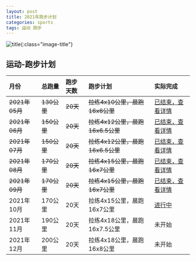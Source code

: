 ```yaml
---
layout: post
title: 2021年跑步计划
categories: sports 
tags: 运动 跑步
---
```


![title](https://image.sideproject.cn/titlex/titlex_129.jpg){:class="image-title"}

## 运动-跑步计划 ##

| 月份 |  总跑量 | 跑步天数 | 跑步计划 | 实际完成 |
| :--------- | :------ | :--- | :----------- | :--------- |
| ~~2021年05月~~ | ~~130公里~~ | ~~20天~~ | ~~拉练4x10公里，晨跑16x6公里~~ | [已结束，查看详情](/sports/sporting-202105.html) |
| ~~2021年06月~~ | ~~150公里~~ | ~~20天~~ | ~~拉练4x12公里，晨跑16x6.5公里~~ | [已结束，查看详情](/sports/sporting-202106.html) |
| ~~2021年07月~~ | ~~150公里~~ | ~~20天~~ | ~~拉练4x12公里，晨跑16x6.5公里~~ | [已结束，查看详情](/sports/sporting-202107.html) |
| ~~2021年08月~~ | ~~170公里~~ | ~~20天~~ | ~~拉练4x15公里，晨跑16x7公里~~ | [已结束，查看详情](/sports/sporting-202108.html) |
| ~~2021年09月~~ | ~~170公里~~ | ~~20天~~ | ~~拉练4x15公里，晨跑16x7公里~~ | [已结束，查看详情](/sports/sporting-202109.html) |
| 2021年10月 | 170公里 | 20天 | 拉练4x15公里，晨跑16x7公里 | [进行中](/sports/sporting-202110.html) |
| 2021年11月 | 190公里 | 20天 | 拉练4x18公里，晨跑16x7.5公里 | 未开始 |
| 2021年12月 | 200公里 | 20天 | 拉练4x18公里，晨跑16x8公里 | 未开始 |
